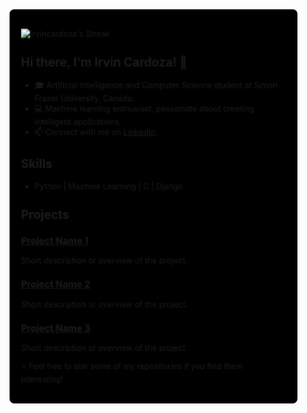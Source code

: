 <div style="background-color: black; padding: 20px; border-radius: 8px;">



![irvincardoza's Streak](https://github-readme-streak-stats.herokuapp.com/?user=irvincardoza&theme=vue-dark&hide_border=true)

## Hi there, I'm Irvin Cardoza! 👋

- 🎓 Artificial Intelligence and Computer Science student at Simon Fraser University, Canada.
- 💻 Machine learning enthusiast, passionate about creating intelligent applications.
- 📫 Connect with me on [LinkedIn](https://www.linkedin.com/in/irvincardoza/).


## Skills

- Python | Machine Learning | C | Django

## Projects

### [Project Name 1](link_to_project_1)
Short description or overview of the project.

### [Project Name 2](link_to_project_2)
Short description or overview of the project.

### [Project Name 3](link_to_project_3)
Short description or overview of the project.



⭐️ Feel free to star some of my repositories if you find them interesting!

</div>
